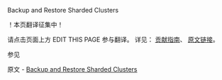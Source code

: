  Backup and Restore Sharded Clusters

 ！本页翻译征集中！

请点击页面上方 EDIT THIS PAGE 参与翻译。
详见：
[贡献指南]( https://github.com/JinMuInfo/MongoDB-Manual-zh/blob/master/CONTRIBUTING.md )、
[原文链接](  https://docs.mongodb.com/manual/administration/backup-sharded-clusters/  )。

 参见

原文 - [Backup and Restore Sharded Clusters]( https://docs.mongodb.com/manual/administration/backup-sharded-clusters/ )

